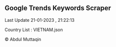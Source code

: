 

## Google Trends Keywords Scraper 
 
Last Update 21-01-2023 , 21:22:13

Country List :
VIETNAM.json



© Abdul Muttaqin 
